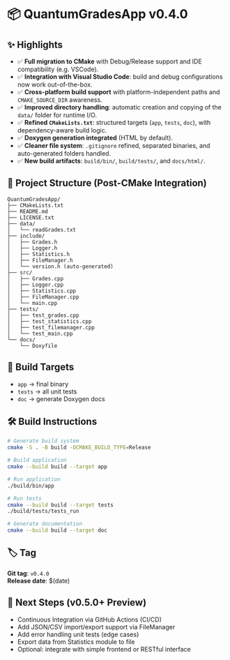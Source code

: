 # 📦 QuantumGradesApp v0.4.0

## ✨ Highlights

- ✅ **Full migration to CMake** with Debug/Release support and IDE compatibility (e.g. VSCode).
- ✅ **Integration with Visual Studio Code**: build and debug configurations now work out-of-the-box.
- ✅ **Cross-platform build support** with platform-independent paths and `CMAKE_SOURCE_DIR` awareness.
- ✅ **Improved directory handling**: automatic creation and copying of the `data/` folder for runtime I/O.
- ✅ **Refined `CMakeLists.txt`**: structured targets (`app`, `tests`, `doc`), with dependency-aware build logic.
- ✅ **Doxygen generation integrated** (HTML by default).
- ✅ **Cleaner file system**: `.gitignore` refined, separated binaries, and auto-generated folders handled.
- ✅ **New build artifacts**: `build/bin/`, `build/tests/`, and `docs/html/`.

## 📁 Project Structure (Post-CMake Integration)

```
QuantumGradesApp/
├── CMakeLists.txt
├── README.md
├── LICENSE.txt
├── data/
│   └── readGrades.txt
├── include/
│   ├── Grades.h
│   ├── Logger.h
│   ├── Statistics.h
│   ├── FileManager.h
│   └── version.h (auto-generated)
├── src/
│   ├── Grades.cpp
│   ├── Logger.cpp
│   ├── Statistics.cpp
│   ├── FileManager.cpp
│   └── main.cpp
├── tests/
│   ├── test_grades.cpp
│   ├── test_statistics.cpp
│   ├── test_filemanager.cpp
│   └── test_main.cpp
└── docs/
    └── Doxyfile
```

## 🧪 Build Targets

- `app` → final binary
- `tests` → all unit tests
- `doc` → generate Doxygen docs

## 🛠️ Build Instructions

```bash
# Generate build system
cmake -S . -B build -DCMAKE_BUILD_TYPE=Release

# Build application
cmake --build build --target app

# Run application
./build/bin/app

# Run tests
cmake --build build --target tests
./build/tests/tests_run

# Generate documentation
cmake --build build --target doc
```

## 🏷️ Tag

**Git tag**: `v0.4.0`  
**Release date**: $(date)

## 📌 Next Steps (v0.5.0+ Preview)

- Continuous Integration via GitHub Actions (CI/CD)
- Add JSON/CSV import/export support via FileManager
- Add error handling unit tests (edge cases)
- Export data from Statistics module to file
- Optional: integrate with simple frontend or RESTful interface